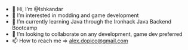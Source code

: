- 👋 Hi, I’m @Ishkandar
- 👀 I’m interested in modding and game development
- 🌱 I’m currently learning Java through the Ironhack Java Backend Bootcamp
- 💞️ I’m looking to collaborate on any development, game dev preferred
- 📫 How to reach me => alex.dopico@gmail.com

<!---
Ishkandar/Ishkandar is a ✨ special ✨ repository because its `README.md` (this file) appears on your GitHub profile.
You can click the Preview link to take a look at your changes.
--->
